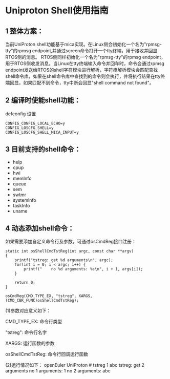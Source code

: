 # Uniproton Shell使用指南

## 1 整体方案：
当前UniProton shell功能基于mica实现。在Linux侧会初始化一个名为"rpmsg-tty"的rpmsg endpoint,并通过screen命令打开一个tty终端，用于接收并回显RTOS侧的消息。
RTOS侧同样初始化一个名为"rpmsg-tty"的rpmsg endpoint，用于RTOS侧收发消息。当Linux在tty终端输入命令并回车时，命令会通过rpmsg endpoint发送给RTOS的shell字符模块进行解析，字符串解析模块会匹配查找shell命令库，如果在shell命令库中查找到的命令则会执行，并将执行结果在tty终端回显，如果匹配不到命令，tty中断会回显"shell command not found"。

## 2 编译时使能shell功能：
defconfig 设置
```
CONFIG_CONFIG_LOCAL_ECHO=y
CONFIG_LOSCFG_SHELL=y
CONFIG_LOSCFG_SHELL_MICA_INPUT=y
```

## 3 目前支持的shell命令：
* help
* cpup
* hwi
* memInfo
* queue
* sem
* swtmr
* systeminfo
* taskInfo
* uname

## 4 动态添加shell命令：
如果需要添加自定义命令行及参数，可通过osCmdReg接口注册：
```
static int osShellCmdTstReg(int argc, const char **argv)
{
    printf("tstreg: get %d arguments\n", argc);
    for(int i = 0; i < argc; i++) {
        printf("    no %d arguments: %s\n", i + 1, argv[i]);
    }

    return 0;
}

osCmdReg(CMD_TYPE_EX, "tstreg", XARGS, (CMD_CBK_FUNC)osShellCmdTstReg);
```
(1)参数对应意义如下：

CMD_TYPE_EX: 命令行类型

"tstreg": 命令行名字

XARGS: 运行函数的参数

osShellCmdTstReg: 命令行回调运行函数

(2)运行情况如下：
openEuler UniProton # tstreg 1 abc
tstreg: get 2 arguments
    no 1 arguments: 1
    no 2 arguments: abc